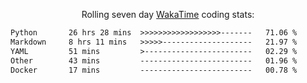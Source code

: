 <p align="center">Rolling seven day <a href="https://wakatime.com/@syrkis"/>WakaTime</a> coding stats:</p>
<!--START_SECTION:waka-->

```txt
Python       26 hrs 28 mins  >>>>>>>>>>>>>>>>>>-------   71.06 %
Markdown     8 hrs 11 mins   >>>>>--------------------   21.97 %
YAML         51 mins         >------------------------   02.29 %
Other        43 mins         -------------------------   01.96 %
Docker       17 mins         -------------------------   00.78 %
```

<!--END_SECTION:waka-->
